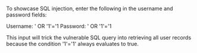 To showcase SQL injection, enter the following in the username and password fields:

Username: ' OR '1'='1
Password: ' OR '1'='1

This input will trick the vulnerable SQL query into retrieving all user records because the condition '1'='1' always evaluates to true.